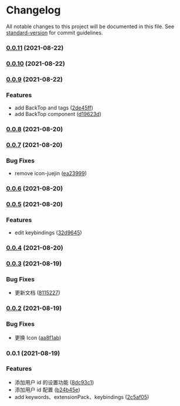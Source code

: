 # Changelog

All notable changes to this project will be documented in this file. See [standard-version](https://github.com/conventional-changelog/standard-version) for commit guidelines.

### [0.0.11](https://github.com/youngjuning/juejin-me/compare/v0.0.10...v0.0.11) (2021-08-22)

### [0.0.10](https://github.com/youngjuning/juejin-me/compare/v0.0.9...v0.0.10) (2021-08-22)

### [0.0.9](https://github.com/youngjuning/juejin-me/compare/v0.0.8...v0.0.9) (2021-08-22)


### Features

* add BackTop and tags ([2de45ff](https://github.com/youngjuning/juejin-me/commit/2de45ff55513329f76e35c8a9d0156dee98be9ef))
* add BackTop component ([d19623d](https://github.com/youngjuning/juejin-me/commit/d19623d761ec9ba38a5f96aeaf32c7e0735125a3))

### [0.0.8](https://github.com/youngjuning/juejin-me/compare/v0.0.7...v0.0.8) (2021-08-20)

### [0.0.7](https://github.com/youngjuning/juejin-me/compare/v0.0.6...v0.0.7) (2021-08-20)


### Bug Fixes

* remove icon-juejin ([ea23999](https://github.com/youngjuning/juejin-me/commit/ea23999fca0b415f0b75099387559070e345c086))

### [0.0.6](https://github.com/youngjuning/juejin-me/compare/v0.0.5...v0.0.6) (2021-08-20)

### [0.0.5](https://github.com/youngjuning/juejin-me/compare/v0.0.4...v0.0.5) (2021-08-20)


### Features

* edit keybindings ([32d9645](https://github.com/youngjuning/juejin-me/commit/32d9645b3fc74bdae2504b04a1a324b0c796cb7a))

### [0.0.4](https://github.com/youngjuning/juejin-me/compare/v0.0.3...v0.0.4) (2021-08-20)

### [0.0.3](https://github.com/youngjuning/juejin-me/compare/v0.0.2...v0.0.3) (2021-08-19)


### Bug Fixes

* 更新文档 ([8115227](https://github.com/youngjuning/juejin-me/commit/811522782930452f333f2688e0fa688067a6a4e2))

### [0.0.2](https://github.com/youngjuning/juejin-me/compare/v0.0.1...v0.0.2) (2021-08-19)


### Bug Fixes

* 更换 Icon ([aa8f1ab](https://github.com/youngjuning/juejin-me/commit/aa8f1ab3232d3a22a8a79bf4c5ab81eede060b4d))

### 0.0.1 (2021-08-19)


### Features

* 添加用户 id 的设置功能 ([8dc93c1](https://github.com/youngjuning/juejin-me/commit/8dc93c158edc6ce6ad3824770f5d0d2dc07c26c3))
* 添加用户 id 配置 ([b24b45e](https://github.com/youngjuning/juejin-me/commit/b24b45e9ccdf9b14f4704e27cd81dd74cf892a03))
* add keywords、extensionPack、keybindings ([2c5af05](https://github.com/youngjuning/juejin-me/commit/2c5af05710ab4b5bfce686444664acedd2c4f9b1))
